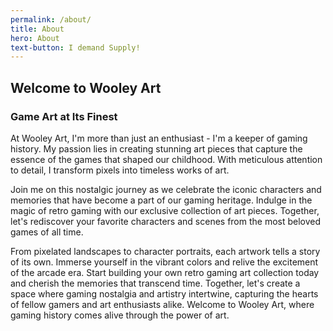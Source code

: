 ```yaml
---
permalink: /about/
title: About
hero: About
text-button: I demand Supply!
---
```

## Welcome to Wooley Art
### Game Art at Its Finest

At Wooley Art, I'm more than just an enthusiast - I'm a keeper of gaming history. My passion lies in creating stunning art pieces that capture the essence of the games that shaped our childhood. With meticulous attention to detail, I transform pixels into timeless works of art.

Join me on this nostalgic journey as we celebrate the iconic characters and memories that have become a part of our gaming heritage. Indulge in the magic of retro gaming with our exclusive collection of art pieces. Together, let's rediscover your favorite characters and scenes from the most beloved games of all time.

From pixelated landscapes to character portraits, each artwork tells a story of its own. Immerse yourself in the vibrant colors and relive the excitement of the arcade era. Start building your own retro gaming art collection today and cherish the memories that transcend time. Together, let's create a space where gaming nostalgia and artistry intertwine, capturing the hearts of fellow gamers and art enthusiasts alike. Welcome to Wooley Art, where gaming history comes alive through the power of art.